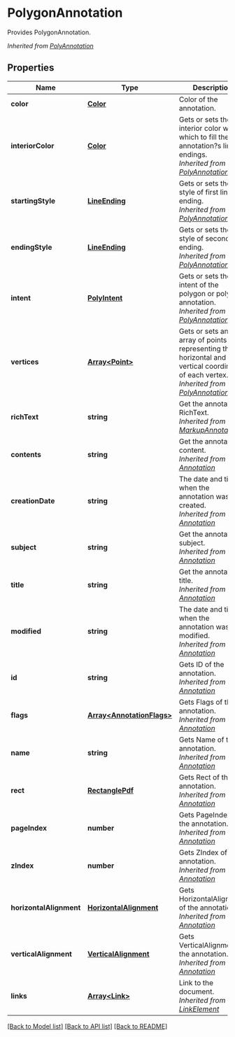 # PolygonAnnotation
Provides PolygonAnnotation.

*Inherited from [PolyAnnotation](PolyAnnotation.md)*
## Properties
Name | Type | Description | Notes
------------ | ------------- | ------------- | -------------
**color** | [**Color**](Color.md) | Color of the annotation. | [optional]
**interiorColor** | [**Color**](Color.md) | Gets or sets the interior color with which to fill the annotation?s line endings.<br />*Inherited from [PolyAnnotation](PolyAnnotation.md)* | [optional]
**startingStyle** | [**LineEnding**](LineEnding.md) | Gets or sets the style of first line ending.<br />*Inherited from [PolyAnnotation](PolyAnnotation.md)* | [optional]
**endingStyle** | [**LineEnding**](LineEnding.md) | Gets or sets the style of second line ending.<br />*Inherited from [PolyAnnotation](PolyAnnotation.md)* | [optional]
**intent** | [**PolyIntent**](PolyIntent.md) | Gets or sets the intent of the polygon or polyline annotation.<br />*Inherited from [PolyAnnotation](PolyAnnotation.md)* | [optional]
**vertices** | [**Array&lt;Point&gt;**](Point.md) | Gets or sets an array of points representing the horizontal and vertical coordinates of each vertex.<br />*Inherited from [PolyAnnotation](PolyAnnotation.md)* | 
**richText** | **string** | Get the annotation RichText.<br />*Inherited from [MarkupAnnotation](MarkupAnnotation.md)* | [optional]
**contents** | **string** | Get the annotation content.<br />*Inherited from [Annotation](Annotation.md)* | [optional]
**creationDate** | **string** | The date and time when the annotation was created.<br />*Inherited from [Annotation](Annotation.md)* | [optional]
**subject** | **string** | Get the annotation subject.<br />*Inherited from [Annotation](Annotation.md)* | [optional]
**title** | **string** | Get the annotation title.<br />*Inherited from [Annotation](Annotation.md)* | [optional]
**modified** | **string** | The date and time when the annotation was last modified.<br />*Inherited from [Annotation](Annotation.md)* | [optional]
**id** | **string** | Gets ID of the annotation.<br />*Inherited from [Annotation](Annotation.md)* | [optional]
**flags** | [**Array&lt;AnnotationFlags&gt;**](AnnotationFlags.md) | Gets Flags of the annotation.<br />*Inherited from [Annotation](Annotation.md)* | [optional]
**name** | **string** | Gets Name of the annotation.<br />*Inherited from [Annotation](Annotation.md)* | [optional]
**rect** | [**RectanglePdf**](RectanglePdf.md) | Gets Rect of the annotation.<br />*Inherited from [Annotation](Annotation.md)* | 
**pageIndex** | **number** | Gets PageIndex of the annotation.<br />*Inherited from [Annotation](Annotation.md)* | [optional]
**zIndex** | **number** | Gets ZIndex of the annotation.<br />*Inherited from [Annotation](Annotation.md)* | [optional]
**horizontalAlignment** | [**HorizontalAlignment**](HorizontalAlignment.md) | Gets HorizontalAlignment of the annotation.<br />*Inherited from [Annotation](Annotation.md)* | [optional]
**verticalAlignment** | [**VerticalAlignment**](VerticalAlignment.md) | Gets VerticalAlignment of the annotation.<br />*Inherited from [Annotation](Annotation.md)* | [optional]
**links** | [**Array&lt;Link&gt;**](Link.md) | Link to the document.<br />*Inherited from [LinkElement](LinkElement.md)* | [optional]

[[Back to Model list]](../README.md#documentation-for-models) [[Back to API list]](../README.md#documentation-for-api-endpoints) [[Back to README]](../README.md)

